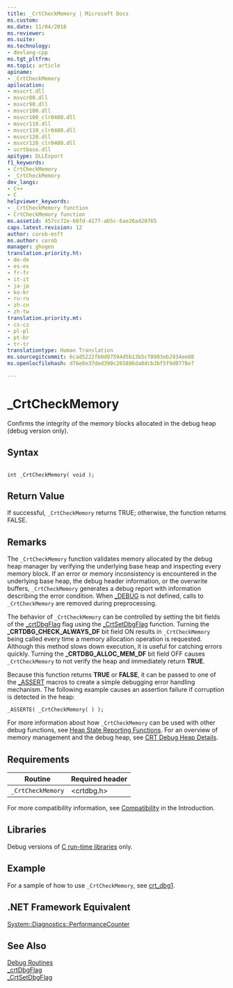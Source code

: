 ```yaml
---
title: _CrtCheckMemory | Microsoft Docs
ms.custom: 
ms.date: 11/04/2016
ms.reviewer: 
ms.suite: 
ms.technology:
- devlang-cpp
ms.tgt_pltfrm: 
ms.topic: article
apiname:
- _CrtCheckMemory
apilocation:
- msvcrt.dll
- msvcr80.dll
- msvcr90.dll
- msvcr100.dll
- msvcr100_clr0400.dll
- msvcr110.dll
- msvcr110_clr0400.dll
- msvcr120.dll
- msvcr120_clr0400.dll
- ucrtbase.dll
apitype: DLLExport
f1_keywords:
- CrtCheckMemory
- _CrtCheckMemory
dev_langs:
- C++
- C
helpviewer_keywords:
- _CrtCheckMemory function
- CrtCheckMemory function
ms.assetid: 457cc72e-60fd-4177-ab5c-6ae26a420765
caps.latest.revision: 12
author: corob-msft
ms.author: corob
manager: ghogen
translation.priority.ht:
- de-de
- es-es
- fr-fr
- it-it
- ja-jp
- ko-kr
- ru-ru
- zh-cn
- zh-tw
translation.priority.mt:
- cs-cz
- pl-pl
- pt-br
- tr-tr
translationtype: Human Translation
ms.sourcegitcommit: 6cad5222fb0d97594d5b13b5cf8903eb2934ee88
ms.openlocfilehash: d76e0e37ded390c265886da0dcb3bf5f9d0778e7

---
```

# _CrtCheckMemory
Confirms the integrity of the memory blocks allocated in the debug heap (debug version only).  
  
## Syntax  
  
```  
  
int _CrtCheckMemory( void );  
```  
  
## Return Value  
 If successful, `_CrtCheckMemory` returns TRUE; otherwise, the function returns FALSE.  
  
## Remarks  
 The `_CrtCheckMemory` function validates memory allocated by the debug heap manager by verifying the underlying base heap and inspecting every memory block. If an error or memory inconsistency is encountered in the underlying base heap, the debug header information, or the overwrite buffers, `_CrtCheckMemory` generates a debug report with information describing the error condition. When [_DEBUG](../../c-runtime-library/debug.md) is not defined, calls to `_CrtCheckMemory` are removed during preprocessing.  
  
 The behavior of `_CrtCheckMemory` can be controlled by setting the bit fields of the [_crtDbgFlag](../../c-runtime-library/crtdbgflag.md) flag using the [_CrtSetDbgFlag](../../c-runtime-library/reference/crtsetdbgflag.md) function. Turning the **_CRTDBG_CHECK_ALWAYS_DF** bit field ON results in `_CrtCheckMemory` being called every time a memory allocation operation is requested. Although this method slows down execution, it is useful for catching errors quickly. Turning the **_CRTDBG_ALLOC_MEM_DF** bit field OFF causes `_CrtCheckMemory` to not verify the heap and immediately return **TRUE**.  
  
 Because this function returns **TRUE** or **FALSE**, it can be passed to one of the [_ASSERT](../../c-runtime-library/reference/assert-asserte-assert-expr-macros.md) macros to create a simple debugging error handling mechanism. The following example causes an assertion failure if corruption is detected in the heap:  
  
```  
_ASSERTE( _CrtCheckMemory( ) );  
```  
  
 For more information about how `_CrtCheckMemory` can be used with other debug functions, see [Heap State Reporting Functions](/visualstudio/debugger/crt-debug-heap-details). For an overview of memory management and the debug heap, see [CRT Debug Heap Details](/visualstudio/debugger/crt-debug-heap-details).  
  
## Requirements  
  
|Routine|Required header|  
|-------------|---------------------|  
|`_CrtCheckMemory`|\<crtdbg.h>|  
  
 For more compatibility information, see [Compatibility](../../c-runtime-library/compatibility.md) in the Introduction.  
  
## Libraries  
 Debug versions of [C run-time libraries](../../c-runtime-library/crt-library-features.md) only.  
  
## Example  
 For a sample of how to use `_CrtCheckMemory`, see [crt_dbg1](http://msdn.microsoft.com/en-us/17b4b20c-e849-48f5-8eb5-dca6509cbaf9).  
  
## .NET Framework Equivalent  
 [System::Diagnostics::PerformanceCounter](https://msdn.microsoft.com/en-us/library/system.diagnostics.performancecounter.aspx)  
  
## See Also  
 [Debug Routines](../../c-runtime-library/debug-routines.md)   
 [_crtDbgFlag](../../c-runtime-library/crtdbgflag.md)   
 [_CrtSetDbgFlag](../../c-runtime-library/reference/crtsetdbgflag.md)


<!--HONumber=Jan17_HO2-->


